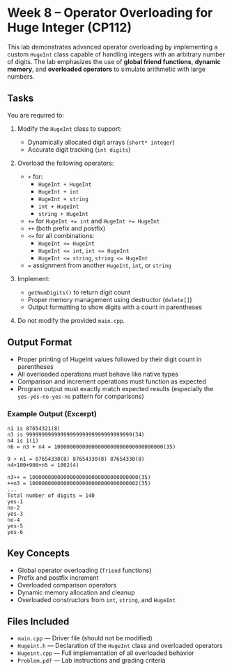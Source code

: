 # Week 8 – Operator Overloading for Huge Integer (CP112)

This lab demonstrates advanced operator overloading by implementing a custom `HugeInt` class capable of handling integers with an arbitrary number of digits. The lab emphasizes the use of **global friend functions**, **dynamic memory**, and **overloaded operators** to simulate arithmetic with large numbers.

## Tasks

You are required to:

1. Modify the `HugeInt` class to support:
   - Dynamically allocated digit arrays (`short* integer`)
   - Accurate digit tracking (`int digits`)

2. Overload the following operators:
   - `+` for:
     - `HugeInt + HugeInt`
     - `HugeInt + int`
     - `HugeInt + string`
     - `int + HugeInt`
     - `string + HugeInt`
   - `+=` for `HugeInt += int` and `HugeInt += HugeInt`
   - `++` (both prefix and postfix)
   - `<=` for all combinations:
     - `HugeInt <= HugeInt`
     - `HugeInt <= int`, `int <= HugeInt`
     - `HugeInt <= string`, `string <= HugeInt`
   - `=` assignment from another `HugeInt`, `int`, or `string`

3. Implement:
   - `getNumDigits()` to return digit count
   - Proper memory management using destructor (`delete[]`)
   - Output formatting to show digits with a count in parentheses

4. Do not modify the provided `main.cpp`.

## Output Format

- Proper printing of HugeInt values followed by their digit count in parentheses
- All overloaded operations must behave like native types
- Comparison and increment operations must function as expected
- Program output must exactly match expected results (especially the `yes-yes-no-yes-no` pattern for comparisons)

### Example Output (Excerpt)
```
n1 is 87654321(8)
n3 is 9999999999999999999999999999999999(34)
n4 is 1(1)
n6 = n3 + n4 = 10000000000000000000000000000000000(35)

9 + n1 = 87654330(8) 87654330(8) 87654330(8)
n4+100+900+n5 = 1002(4)

n3++ = 10000000000000000000000000000000000(35)
++n3 = 10000000000000000000000000000000002(35)
...
Total number of digits = 140
yes-1
no-2
yes-3
no-4
yes-5
yes-6
```

## Key Concepts

- Global operator overloading (`friend` functions)
- Prefix and postfix increment
- Overloaded comparison operators
- Dynamic memory allocation and cleanup
- Overloaded constructors from `int`, `string`, and `HugeInt`

## Files Included

- `main.cpp` — Driver file (should not be modified)
- `Hugeint.h` — Declaration of the `HugeInt` class and overloaded operators
- `Hugeint.cpp` — Full implementation of all overloaded behavior
- `Problem.pdf` — Lab instructions and grading criteria
